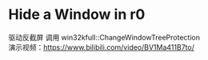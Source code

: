 # Hide a Window in r0
驱动反截屏
调用 win32kfull::ChangeWindowTreeProtection  
演示视频：https://www.bilibili.com/video/BV1Ma411B7to/
